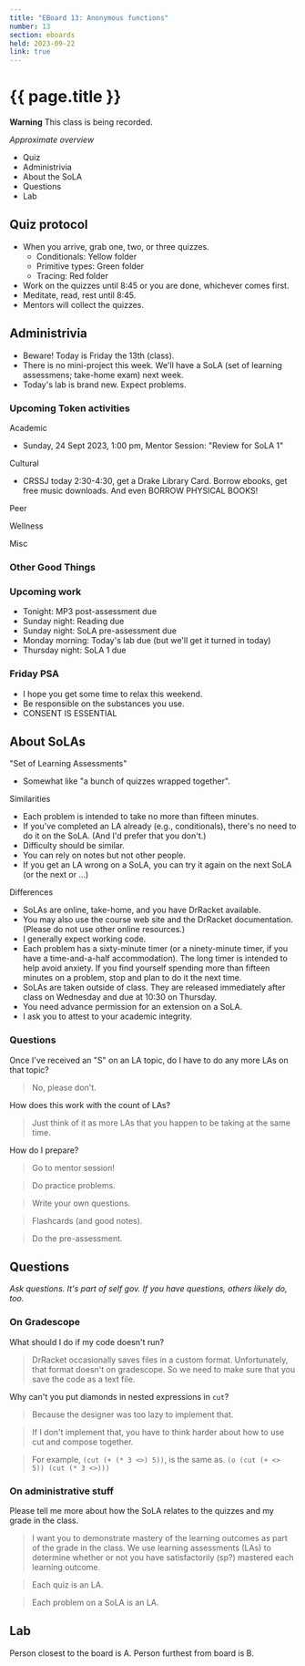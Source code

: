 ```yaml
---
title: "EBoard 13: Anonymous functions"
number: 13
section: eboards
held: 2023-09-22
link: true
---
```

# {{ page.title }}

**Warning** This class is being recorded.

_Approximate overview_

* Quiz
* Administrivia
* About the SoLA
* Questions
* Lab

Quiz protocol
-------------

* When you arrive, grab one, two, or three quizzes.
    * Conditionals: Yellow folder
    * Primitive types: Green folder
    * Tracing: Red folder
* Work on the quizzes until 8:45 or you are done, whichever comes first.
* Meditate, read, rest until 8:45.
* Mentors will collect the quizzes.

Administrivia
-------------

* Beware!  Today is Friday the 13th (class).
* There is no mini-project this week.  We'll have a SoLA (set of
  learning assessmens; take-home exam) next week.
* Today's lab is brand new.  Expect problems.

### Upcoming Token activities

Academic

* Sunday, 24 Sept 2023, 1:00 pm, Mentor Session: "Review for SoLA 1"

Cultural

* CRSSJ today 2:30-4:30, get a Drake Library Card.  Borrow ebooks,
  get free music downloads.  And even BORROW PHYSICAL BOOKS!

Peer

Wellness

Misc

### Other Good Things

### Upcoming work

* Tonight: MP3 post-assessment due
* Sunday night: Reading due
* Sunday night: SoLA pre-assessment due
* Monday morning: Today's lab due (but we'll get it turned in today)
* Thursday night: SoLA 1 due

### Friday PSA

* I hope you get some time to relax this weekend.
* Be responsible on the substances you use.
* CONSENT IS ESSENTIAL

About SoLAs
-----------

"Set of Learning Assessments"

* Somewhat like "a bunch of quizzes wrapped together".

Similarities

* Each problem is intended to take no more than fifteen minutes.
* If you've completed an LA already (e.g., conditionals), there's
  no need to do it on the SoLA.  (And I'd prefer that you don't.)
* Difficulty should be similar.
* You can rely on notes but not other people.
* If you get an LA wrong on a SoLA, you can try it again on the
  next SoLA (or the next or ...)

Differences

* SoLAs are online, take-home, and you have DrRacket available.
* You may also use the course web site and the DrRacket documentation.
  (Please do not use other online resources.)
* I generally expect working code.
* Each problem has a sixty-minute timer (or a ninety-minute timer, if
  you have a time-and-a-half accommodation).  The long timer is intended 
  to help avoid anxiety.  If you find yourself spending more than fifteen
  minutes on a problem, stop and plan to do it the next time.
* SoLAs are taken outside of class.  They are released immediately
  after class on Wednesday and due at 10:30 on Thursday.
* You need advance permission for an extension on a SoLA.
* I ask you to attest to your academic integrity.

### Questions

Once I've received an "S" on an LA topic, do I have to do any more
LAs on that topic?
 
> No, please don't.

How does this work with the count of LAs?

> Just think of it as more LAs that you happen to be taking at the same
  time.

How do I prepare?

> Go to mentor session!

> Do practice problems.

> Write your own questions.

> Flashcards (and good notes).

> Do the pre-assessment.

Questions
---------

_Ask questions.  It's part of self gov.  If you have questions, others
likely do, too._

### On Gradescope

What should I do if my code doesn't run?

> DrRacket occasionally saves files in a custom format.  Unfortunately,
  that format doesn't on gradescope.  So we need to make sure that you
  save the code as a text file.

Why can't you put diamonds in nested expressions in `cut`?

> Because the designer was too lazy to implement that.

> If I don't implement that, you have to think harder about how to use
  cut and compose together.

> For example, `(cut (+ (* 3 <>) 5))`, is the same as.
  `(o (cut (+ <> 5)) (cut (* 3 <>)))`

### On administrative stuff

Please tell me more about how the SoLA relates to the quizzes and my grade
in the class.

> I want you to demonstrate mastery of the learning outcomes as part of
  the grade in the class.  We use learning assessments (LAs) to determine 
  whether or not you have satisfactorily (sp?) mastered each learning outcome.

> Each quiz is an LA.

> Each problem on a SoLA is an LA.

Lab
---

Person closest to the board is A.  Person furthest from board is B.
